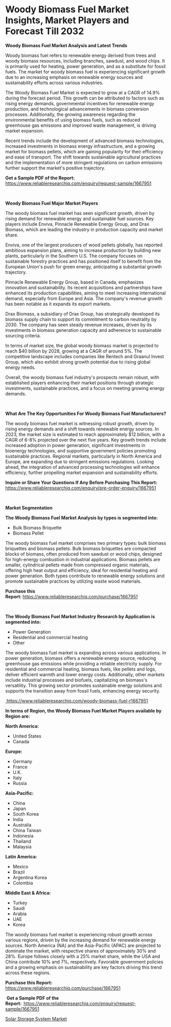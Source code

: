 <p><h1>Woody Biomass Fuel Market Insights, Market Players and Forecast Till 2032</h1></p><p><strong>Woody Biomass Fuel Market Analysis and Latest Trends</strong></p>
<p><p>Woody biomass fuel refers to renewable energy derived from trees and woody biomass resources, including branches, sawdust, and wood chips. It is primarily used for heating, power generation, and as a substitute for fossil fuels. The market for woody biomass fuel is experiencing significant growth due to an increasing emphasis on renewable energy sources and sustainability efforts across various industries.</p><p>The Woody Biomass Fuel Market is expected to grow at a CAGR of 14.9% during the forecast period. This growth can be attributed to factors such as rising energy demands, governmental incentives for renewable energy production, and technological advancements in biomass conversion processes. Additionally, the growing awareness regarding the environmental benefits of using biomass fuels, such as reduced greenhouse gas emissions and improved waste management, is driving market expansion.</p><p>Recent trends include the development of advanced biomass technologies, increased investments in biomass energy infrastructure, and a growing market for biomass pellets, which are gaining popularity for their efficiency and ease of transport. The shift towards sustainable agricultural practices and the implementation of more stringent regulations on carbon emissions further support the market's positive trajectory.</p></p>
<p><strong>Get a Sample PDF of the Report:&nbsp;</strong> <a href="https://www.reliableresearchiq.com/enquiry/request-sample/1667951?utm_campaign=2463&utm_medium=2&utm_source=Github&utm_content=ia&utm_term=06032025&utm_id=woody-biomass-fuel">https://www.reliableresearchiq.com/enquiry/request-sample/1667951</a></p>
<p>&nbsp;</p>
<p><strong>Woody Biomass Fuel Major Market Players</strong></p>
<p><p>The woody biomass fuel market has seen significant growth, driven by rising demand for renewable energy and sustainable fuel sources. Key players include Enviva, Pinnacle Renewable Energy Group, and Drax Biomass, which are leading the industry in production capacity and market share.</p><p>Enviva, one of the largest producers of wood pellets globally, has reported ambitious expansion plans, aiming to increase production by building new plants, particularly in the Southern U.S. The company focuses on sustainable forestry practices and has positioned itself to benefit from the European Union's push for green energy, anticipating a substantial growth trajectory.</p><p>Pinnacle Renewable Energy Group, based in Canada, emphasizes innovation and sustainability. Its recent acquisitions and partnerships have enhanced its production capabilities, aiming to meet increasing international demand, especially from Europe and Asia. The company's revenue growth has been notable as it expands its export markets.</p><p>Drax Biomass, a subsidiary of Drax Group, has strategically developed its biomass supply chain to support its commitment to carbon neutrality by 2030. The company has seen steady revenue increases, driven by its investments in biomass generation capacity and adherence to sustainable sourcing criteria.</p><p>In terms of market size, the global woody biomass market is projected to reach $40 billion by 2028, growing at a CAGR of around 5%. The competitive landscape includes companies like Rentech and Graanul Invest Group, which also exhibit strong growth potential due to rising global energy needs.</p><p>Overall, the woody biomass fuel industry's prospects remain robust, with established players enhancing their market positions through strategic investments, sustainable practices, and a focus on meeting growing energy demands.</p></p>
<p>&nbsp;</p>
<p><strong>What Are The Key Opportunities For Woody Biomass Fuel Manufacturers?</strong></p>
<p><p>The woody biomass fuel market is witnessing robust growth, driven by rising energy demands and a shift towards renewable energy sources. In 2023, the market size is estimated to reach approximately $12 billion, with a CAGR of 6-8% projected over the next five years. Key growth trends include increased adoption in power generation, significant investments in bioenergy technologies, and supportive government policies promoting sustainable practices. Regional markets, particularly in North America and Europe, are expanding due to stringent emissions regulations. Looking ahead, the integration of advanced processing technologies will enhance efficiency, further propelling market expansion and sustainability efforts.</p></p>
<p><strong>Inquire or Share Your Questions If Any Before Purchasing This Report:</strong> <a href="https://www.reliableresearchiq.com/enquiry/pre-order-enquiry/1667951?utm_campaign=2463&utm_medium=2&utm_source=Github&utm_content=ia&utm_term=06032025&utm_id=woody-biomass-fuel">https://www.reliableresearchiq.com/enquiry/pre-order-enquiry/1667951</a></p>
<p>&nbsp;</p>
<p><strong>Market Segmentation</strong></p>
<p><strong>The Woody Biomass Fuel Market Analysis by types is segmented into:</strong></p>
<p><ul><li>Bulk Biomass Briquette</li><li>Biomass Pellet</li></ul></p>
<p><p>The woody biomass fuel market comprises two primary types: bulk biomass briquettes and biomass pellets. Bulk biomass briquettes are compacted blocks of biomass, often produced from sawdust or wood chips, designed for high-energy combustion in industrial applications. Biomass pellets are smaller, cylindrical pellets made from compressed organic materials, offering high heat output and efficiency, ideal for residential heating and power generation. Both types contribute to renewable energy solutions and promote sustainable practices by utilizing waste wood materials.</p></p>
<p><strong>Purchase this Report:&nbsp;</strong><a href="https://www.reliableresearchiq.com/purchase/1667951?utm_campaign=2463&utm_medium=2&utm_source=Github&utm_content=ia&utm_term=06032025&utm_id=woody-biomass-fuel">https://www.reliableresearchiq.com/purchase/1667951</a></p>
<p>&nbsp;</p>
<p><strong>The Woody Biomass Fuel Market Industry Research by Application is segmented into:</strong></p>
<p><ul><li>Power Generation</li><li>Residential and commercial heating</li><li>Other</li></ul></p>
<p><p>The woody biomass fuel market is expanding across various applications. In power generation, biomass offers a renewable energy source, reducing greenhouse gas emissions while providing a reliable electricity supply. For residential and commercial heating, biomass fuels, like pellets and logs, deliver efficient warmth and lower energy costs. Additionally, other markets include industrial processes and biofuels, capitalizing on biomass's versatility. This growing sector promotes sustainable energy solutions and supports the transition away from fossil fuels, enhancing energy security.</p></p>
<p><a href="https://www.reliableresearchiq.com/woody-biomass-fuel-r1667951?utm_campaign=2463&utm_medium=2&utm_source=Github&utm_content=ia&utm_term=06032025&utm_id=woody-biomass-fuel">&nbsp;https://www.reliableresearchiq.com/woody-biomass-fuel-r1667951</a></p>
<p><strong>In terms of Region, the Woody Biomass Fuel Market Players available by Region are:</strong></p>
<p>
    <p> <strong> North America: </strong>
        <ul>
            <li>United States</li>
            <li>Canada</li>
        </ul>
        </p> 
    <p> <strong> Europe: </strong>
        <ul>
            <li>Germany</li>
            <li>France</li>
            <li>U.K.</li>
            <li>Italy</li>
            <li>Russia</li>
        </ul>
        </p> 
    <p> <strong> Asia-Pacific: </strong>
        <ul>
            <li>China</li>
            <li>Japan</li>
            <li>South Korea</li>
            <li>India</li>
            <li>Australia</li>
            <li>China Taiwan</li>
            <li>Indonesia</li>
            <li>Thailand</li>
            <li>Malaysia</li>
        </ul>
        </p> 
    <p> <strong> Latin America: </strong>
        <ul>
            <li>Mexico</li>
            <li>Brazil</li>
            <li>Argentina Korea</li>
            <li>Colombia</li>
        </ul>
        </p> 
    <p> <strong> Middle East & Africa: </strong>
        <ul>
            <li>Turkey</li>
            <li>Saudi</li>
            <li>Arabia</li>
            <li>UAE</li>
            <li>Korea</li>
        </ul>
    </p>
    </p>
<p><p>The woody biomass fuel market is experiencing robust growth across various regions, driven by the increasing demand for renewable energy sources. North America (NA) and the Asia-Pacific (APAC) are projected to dominate the market, with respective shares of approximately 30% and 28%. Europe follows closely with a 25% market share, while the USA and China contribute 10% and 7%, respectively. Favorable government policies and a growing emphasis on sustainability are key factors driving this trend across these regions.</p></p>
<p><strong>Purchase this Report: </strong><a href="https://www.reliableresearchiq.com/purchase/1667951?utm_campaign=2463&utm_medium=2&utm_source=Github&utm_content=ia&utm_term=06032025&utm_id=woody-biomass-fuel">https://www.reliableresearchiq.com/purchase/1667951</a></p>
<p>&nbsp;<strong>Get a Sample PDF of the Report:&nbsp;&nbsp;</strong><a href="https://www.reliableresearchiq.com/enquiry/request-sample/1667951?utm_campaign=2463&utm_medium=2&utm_source=Github&utm_content=ia&utm_term=06032025&utm_id=woody-biomass-fuel">https://www.reliableresearchiq.com/enquiry/request-sample/1667951</a></p>
<p><strong></strong></p>
<p><p><a href="https://github.com/hillsmyung726/Market-Research-Report-List-1/blob/main/solar-storage-system-market.md?utm_campaign=2463&utm_medium=2&utm_source=Github&utm_content=ia&utm_term=06032025&utm_id=woody-biomass-fuel">Solar Storage System Market</a></p></p>